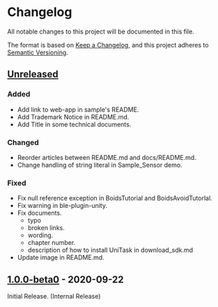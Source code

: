 # Changelog

All notable changes to this project will be documented in this file.

The format is based on [Keep a Changelog](https://keepachangelog.com/en/1.0.0/),
and this project adheres to [Semantic Versioning](https://semver.org/spec/v2.0.0.html).

## [Unreleased](https://github.com/morikatron/toio-sdk-for-unity/tree/develop)

### Added

- Add link to web-app in sample's README.
- Add Trademark Notice in README.md.
- Add Title in some technical documents.

### Changed

- Reorder articles between README.md and docs/README.md.
- Change handling of string literal in Sample_Sensor demo.

### Fixed

- Fix null reference exception in BoidsTutorial and BoidsAvoidTutorlal.
- Fix warning in ble-plugin-unity.
- Fix documents.
  - typo
  - broken links.
  - wording.
  - chapter number.
  - description of how to install UniTask in download_sdk.md
- Update image in README.md.


## [1.0.0-beta0](https://github.com/morikatron/toio-sdk-for-unity/tree/v1.0.0-beta0) - 2020-09-22

Initial Release. (Internal Release)